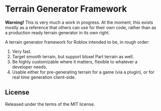 # Terrain Generator Framework

**Warning!** This is very much a work in progress. At the moment, this
exists mostly as a reference that others can use for their own code,
rather than as a production ready terrain generator in its own right.

A terrain generator framework for Roblox intended to be, in rough order:

1. Very fast.
2. Target smooth terrain, but support bloxel Part terrain as well.
3. Be highly customizable where it matters, flexible to whatever a
   developer needs.
4. Usable either for pre-generating terrain for a game (via a plugin),
   or for real time generation client-side.

## License

Released under the terms of the MIT license.

